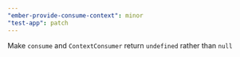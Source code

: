 ```yaml
---
"ember-provide-consume-context": minor
"test-app": patch
---
```


Make `consume` and `ContextConsumer` return `undefined` rather than `null`
